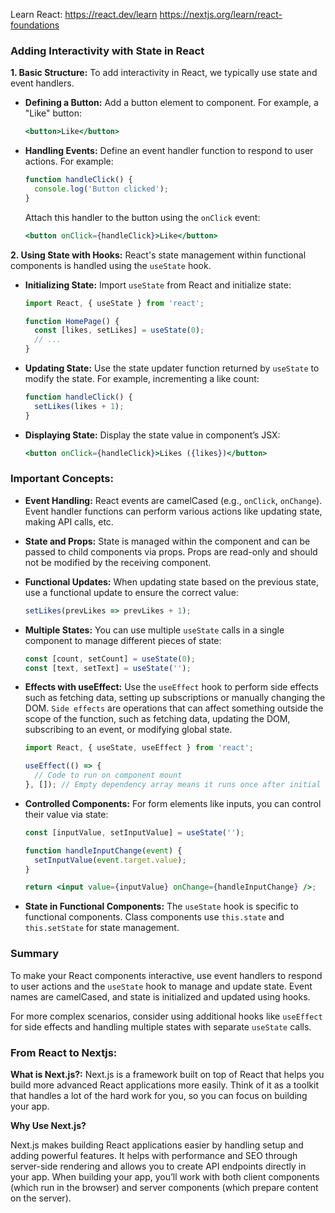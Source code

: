 Learn React:
https://react.dev/learn
https://nextjs.org/learn/react-foundations

### Adding Interactivity with State in React

**1. Basic Structure:**
To add interactivity in React, we typically use state and event handlers.

- **Defining a Button:**
  Add a button element to component. For example, a "Like" button:
  ```jsx
  <button>Like</button>
  ```

- **Handling Events:**
  Define an event handler function to respond to user actions. For example:
  ```jsx
  function handleClick() {
    console.log('Button clicked');
  }
  ```
  Attach this handler to the button using the `onClick` event:
  ```jsx
  <button onClick={handleClick}>Like</button>
  ```

**2. Using State with Hooks:**
React's state management within functional components is handled using the `useState` hook.

- **Initializing State:**
  Import `useState` from React and initialize state:
  ```jsx
  import React, { useState } from 'react';
  
  function HomePage() {
    const [likes, setLikes] = useState(0);
    // ...
  }
  ```

- **Updating State:**
  Use the state updater function returned by `useState` to modify the state. For example, incrementing a like count:
  ```jsx
  function handleClick() {
    setLikes(likes + 1);
  }
  ```

- **Displaying State:**
  Display the state value in component’s JSX:
  ```jsx
  <button onClick={handleClick}>Likes ({likes})</button>
  ```

### Important Concepts:
- **Event Handling:**
  React events are camelCased (e.g., `onClick`, `onChange`). Event handler functions can perform various actions like updating state, making API calls, etc.

- **State and Props:**
  State is managed within the component and can be passed to child components via props. Props are read-only and should not be modified by the receiving component.

- **Functional Updates:**
  When updating state based on the previous state, use a functional update to ensure the correct value:
  ```jsx
  setLikes(prevLikes => prevLikes + 1);
  ```

- **Multiple States:**
  You can use multiple `useState` calls in a single component to manage different pieces of state:
  ```jsx
  const [count, setCount] = useState(0);
  const [text, setText] = useState('');
  ```

- **Effects with useEffect:**
  Use the `useEffect` hook to perform side effects such as fetching data, setting up subscriptions or manually changing the DOM.
  `Side effects` are operations that can affect something outside the scope of the function, such as fetching data, updating the DOM, subscribing to an event, or modifying global state.

  ```jsx
  import React, { useState, useEffect } from 'react';
  
  useEffect(() => {
    // Code to run on component mount
  }, []); // Empty dependency array means it runs once after initial render
  ```

- **Controlled Components:**
  For form elements like inputs, you can control their value via state:
  ```jsx
  const [inputValue, setInputValue] = useState('');
  
  function handleInputChange(event) {
    setInputValue(event.target.value);
  }
  
  return <input value={inputValue} onChange={handleInputChange} />;
  ```

- **State in Functional Components:**
  The `useState` hook is specific to functional components. Class components use `this.state` and `this.setState` for state management.

### Summary

To make your React components interactive, use event handlers to respond to user actions and the `useState` hook to manage and update state. Event names are camelCased, and state is initialized and updated using hooks. 

For more complex scenarios, consider using additional hooks like `useEffect` for side effects and handling multiple states with separate `useState` calls. 

### From React to Nextjs:

**What is Next.js?:**
Next.js is a framework built on top of React that helps you build more advanced React applications more easily. Think of it as a toolkit that handles a lot of the hard work for you, so you can focus on building your app.

**Why Use Next.js?**

Next.js makes building React applications easier by handling setup and adding powerful features. It helps with performance and SEO through server-side rendering and allows you to create API endpoints directly in your app. When building your app, you’ll work with both client components (which run in the browser) and server components (which prepare content on the server).